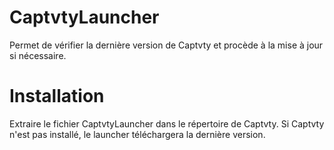 # CaptvtyLauncher
Permet de vérifier la dernière version de Captvty et procède à la mise à jour si nécessaire.

# Installation
Extraire le fichier CaptvtyLauncher dans le répertoire de Captvty. Si Captvty n'est pas installé, le launcher téléchargera la dernière version.
